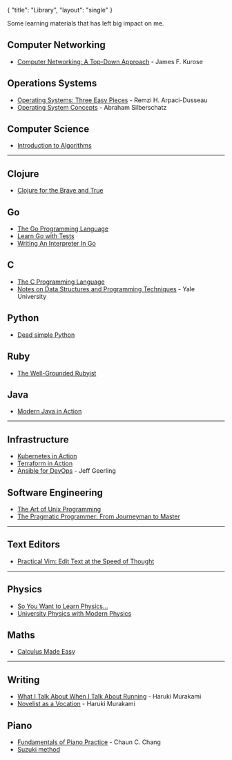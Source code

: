 {
   "title": "Library",
   "layout": "single"
}

Some learning materials that has left big impact on me.


## Computer Networking

+ [Computer Networking: A Top-Down Approach](https://www.goodreads.com/book/show/83847.Computer_Networking) - James F. Kurose
  
## Operations Systems

+ [Operating Systems: Three Easy Pieces](https://www.goodreads.com/book/show/17374825-operating-systems) - Remzi H. Arpaci-Dusseau
+ [Operating System Concepts](https://www.goodreads.com/book/show/83833.Operating_System_Concepts) - Abraham Silberschatz
  
## Computer Science

+ [Introduction to Algorithms](https://www.goodreads.com/book/show/108986.Introduction_to_Algorithms)
   
---

## Clojure

+ [Clojure for the Brave and True](https://www.braveclojure.com/)

## Go

+ [The Go Programming Language](https://www.goodreads.com/book/show/25080953-the-go-programming-language)
+ [Learn Go with Tests](https://quii.gitbook.io/learn-go-with-tests/)
+ [Writing An Interpreter In Go](https://interpreterbook.com/)

## C

+ [The C Programming Language](https://www.goodreads.com/book/show/515601.The_C_Programming_Language)
+ [Notes on Data Structures and Programming Techniques](https://cs.yale.edu/homes/aspnes/classes/223/notes.html) - Yale University
  
## Python

+ [Dead simple Python](https://www.goodreads.com/book/show/52555538-dead-simple-python)

## Ruby

+ [The Well-Grounded Rubyist](https://www.goodreads.com/book/show/58355109-the-well-grounded-rubyist)

## Java

+ [Modern Java in Action](https://www.goodreads.com/book/show/46213396-modern-java-in-action)

---

## Infrastructure

+ [Kubernetes in Action](https://www.goodreads.com/book/show/34013922-kubernetes-in-action)
+ [Terraform in Action](https://www.goodreads.com/book/show/50542114-terraform-in-action)
+ [Ansible for DevOps](https://www.goodreads.com/book/show/27111284-ansible-for-devops) - Jeff Geerling


## Software Engineering

+ [The Art of Unix Programming](http://www.catb.org/~esr/writings/taoup/)
+ [The Pragmatic Programmer: From Journeyman to Master](https://www.goodreads.com/book/show/4099.The_Pragmatic_Programmer)

---

## Text Editors

+ [Practical Vim: Edit Text at the Speed of Thought](https://www.goodreads.com/book/show/13607232-practical-vim)

---

## Physics

+ [So You Want to Learn Physics...](https://www.susanrigetti.com/physics)
+ [University Physics with Modern Physics ](https://www.goodreads.com/book/show/125139.University_Physics_with_Modern_Physics)

## Maths

+ [Calculus Made Easy](https://calculusmadeeasy.org/)

---

## Writing

+ [What I Talk About When I Talk About Running](https://www.goodreads.com/book/show/2195464.What_I_Talk_About_When_I_Talk_About_Running) - Haruki Murakami
+ [Novelist as a Vocation](https://www.goodreads.com/book/show/60623107-novelist-as-a-vocation) - Haruki Murakami


## Piano

+ [Fundamentals of Piano Practice](https://fundamentals-of-piano-practice.readthedocs.io/) - Chaun C. Chang
+ [Suzuki method](https://en.wikipedia.org/wiki/Suzuki_method)
